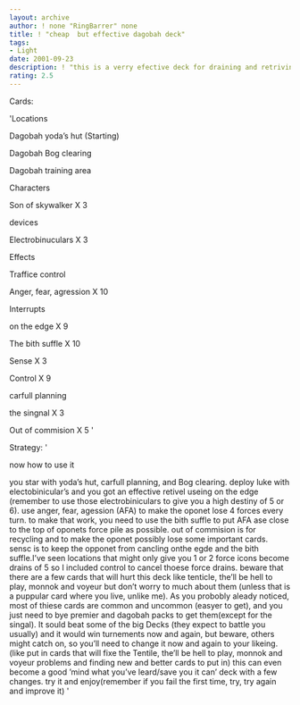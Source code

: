 ```yaml
---
layout: archive
author: ! none "RingBarrer" none
title: ! "cheap  but effective dagobah deck"
tags:
- Light
date: 2001-09-23
description: ! "this is a verry efective deck for draining and retriving."
rating: 2.5
---
```

Cards: 

'Locations


Dagobah yoda’s hut (Starting)

Dagobah Bog clearing

Dagobah training area


Characters


Son of skywalker X 3


devices


Electrobinuculars X 3


Effects


Traffice control

Anger, fear, agression X 10


Interrupts


on the edge X 9

The bith suffle X 10

Sense X 3

Control X 9

carfull planning

the singnal X 3

Out of commision X 5  '

Strategy: '

now how to use it


you star with yoda’s hut, carfull planning, and Bog clearing. deploy luke with electobinicular’s and you got an effective retivel useing on the edge (remember to use those electrobiniculars to give you a high destiny of 5 or 6). use anger, fear, agession (AFA) to make the oponet lose 4 forces every turn. to make that work, you need to use the bith suffle to put AFA ase close to the top of oponets force pile as possible. out of commision is for recycling and to make the oponet possibly lose some important cards. sensc is to keep the opponet from cancling onthe egde and the bith suffle.I’ve seen locations that might only give you 1 or 2 force icons become drains of 5 so I included control to cancel thoese force drains. beware that there are a few cards that will hurt this deck like tenticle, the’ll be hell to play, monnok and voyeur but don’t worry to much about them (unless that is  a puppular card where you live, unlike me). As you probobly aleady noticed, most of thiese cards are common and uncommon (easyer to get), and you just need to bye premier and dagobah packs to get them(except for the singal). It sould beat some of the big Decks (they expect to battle you usually) and it would win turnements now and again, but beware, others might catch on, so you’ll need to change it now and again to your likeing.(like put in cards that will fixe the Tentile, the’ll be hell to play, monnok and voyeur problems and finding new and better cards to put in) this can even become a good ’mind what you’ve leard/save you it can’ deck with a few changes. try it and enjoy(remember if you fail the first time, try, try again and improve it) '